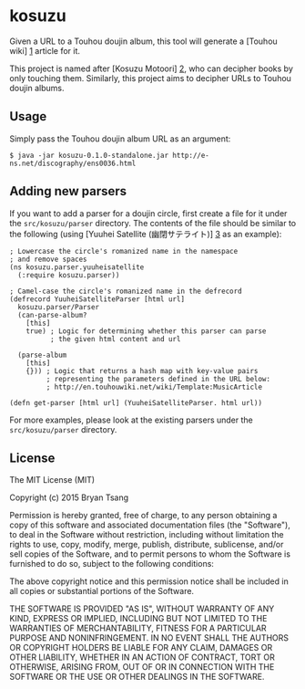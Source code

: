 # kosuzu

Given a URL to a Touhou doujin album, this tool will generate a [Touhou wiki] [1] article for it.

This project is named after [Kosuzu Motoori] [2], who can decipher books by only touching them. Similarly, this project aims to decipher URLs to Touhou doujin albums.

## Usage

Simply pass the Touhou doujin album URL as an argument:

    $ java -jar kosuzu-0.1.0-standalone.jar http://e-ns.net/discography/ens0036.html

## Adding new parsers

If you want to add a parser for a doujin circle, first create a file for it under the `src/kosuzu/parser` directory. The contents of the file should be similar to the following (using [Yuuhei Satellite (幽閉サテライト)] [3] as an example):

    ; Lowercase the circle's romanized name in the namespace
    ; and remove spaces
    (ns kosuzu.parser.yuuheisatellite
      (:require kosuzu.parser))

    ; Camel-case the circle's romanized name in the defrecord
    (defrecord YuuheiSatelliteParser [html url]
      kosuzu.parser/Parser
      (can-parse-album?
        [this]
        true) ; Logic for determining whether this parser can parse
              ; the given html content and url

      (parse-album
        [this]
        {})) ; Logic that returns a hash map with key-value pairs
             ; representing the parameters defined in the URL below:
             ; http://en.touhouwiki.net/wiki/Template:MusicArticle

    (defn get-parser [html url] (YuuheiSatelliteParser. html url))

For more examples, please look at the existing parsers under the `src/kosuzu/parser` directory.

## License

The MIT License (MIT)

Copyright (c) 2015 Bryan Tsang

Permission is hereby granted, free of charge, to any person obtaining a copy
of this software and associated documentation files (the "Software"), to deal
in the Software without restriction, including without limitation the rights
to use, copy, modify, merge, publish, distribute, sublicense, and/or sell
copies of the Software, and to permit persons to whom the Software is
furnished to do so, subject to the following conditions:

The above copyright notice and this permission notice shall be included in
all copies or substantial portions of the Software.

THE SOFTWARE IS PROVIDED "AS IS", WITHOUT WARRANTY OF ANY KIND, EXPRESS OR
IMPLIED, INCLUDING BUT NOT LIMITED TO THE WARRANTIES OF MERCHANTABILITY,
FITNESS FOR A PARTICULAR PURPOSE AND NONINFRINGEMENT. IN NO EVENT SHALL THE
AUTHORS OR COPYRIGHT HOLDERS BE LIABLE FOR ANY CLAIM, DAMAGES OR OTHER
LIABILITY, WHETHER IN AN ACTION OF CONTRACT, TORT OR OTHERWISE, ARISING FROM,
OUT OF OR IN CONNECTION WITH THE SOFTWARE OR THE USE OR OTHER DEALINGS IN
THE SOFTWARE.

[1]: http://en.touhouwiki.net/wiki/ "Touhou Wiki"
[2]: http://en.touhouwiki.net/wiki/Kosuzu_Motoori "Kosuzu Motoori - Touhou Wiki"
[3]: http://www.yuuhei-satellite.jp/ "幽閉サテライト"
